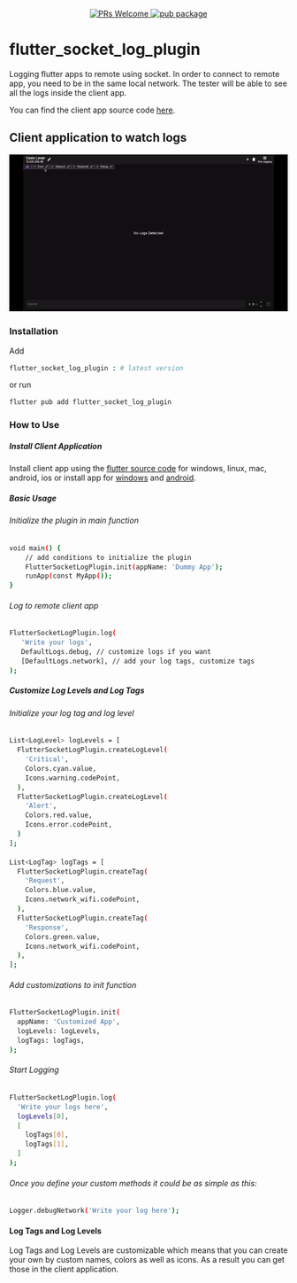<p align="center">
    <a href="https://github.com/SomeoneAndNoone/flutter_socket_log_plugin/pulls">
        <img src="https://img.shields.io/badge/PRs-Welcome-brightgreen.svg" alt="PRs Welcome" />
    </a>
    <a href="https://pub.dev/packages/flutter_socket_log_plugin">
        <img src="https://img.shields.io/pub/v/card_swiper.svg" alt="pub package" />
    </a>
</p>

# flutter_socket_log_plugin

Logging flutter apps to remote using socket. In order to connect to remote app, you need to be in the same local network. The tester will be able to see all the logs inside the client app.

You can find the client app source code [here](https://github.com/SomeoneAndNoone/flutter_socket_log_client).

## Client application to watch logs

![Horizontal](https://github.com/SomeoneAndNoone/my_pictures/blob/main/flutter_socket_log_plugin/5.gif)

### Installation

Add

```bash
flutter_socket_log_plugin : # latest version
```

or run
```bash
flutter pub add flutter_socket_log_plugin
```

### How to Use

##### Install Client Application
Install client app using the [flutter source code](https://github.com/SomeoneAndNoone/flutter_socket_log_client) for windows, linux, mac, android, ios or install app for [windows](https://github.com/SomeoneAndNoone/my_pictures/blob/main/flutter_socket_log_plugin/runners/flutter_socket_log_client.exe) and [android](https://github.com/SomeoneAndNoone/my_pictures/blob/main/flutter_socket_log_plugin/runners/socket_log_client.apk).

##### Basic Usage

###### Initialize the plugin in main function

```bash
void main() {
  	// add conditions to initialize the plugin
  	FlutterSocketLogPlugin.init(appName: 'Dummy App');
  	runApp(const MyApp());
}
```

###### Log to remote client app

```bash
FlutterSocketLogPlugin.log(
   'Write your logs', 
   DefaultLogs.debug, // customize logs if you want
   [DefaultLogs.network], // add your log tags, customize tags
);
```

##### Customize Log Levels and Log Tags

###### Initialize your log tag and log level

```bash
List<LogLevel> logLevels = [
  FlutterSocketLogPlugin.createLogLevel(
    'Critical',
    Colors.cyan.value,
    Icons.warning.codePoint,
  ),
  FlutterSocketLogPlugin.createLogLevel(
    'Alert',
    Colors.red.value,
    Icons.error.codePoint,
  )
];

List<LogTag> logTags = [
  FlutterSocketLogPlugin.createTag(
    'Request',
    Colors.blue.value,
    Icons.network_wifi.codePoint,
  ),
  FlutterSocketLogPlugin.createTag(
    'Response',
    Colors.green.value,
    Icons.network_wifi.codePoint,
  ),
];
```

###### Add customizations to init function

```bash
FlutterSocketLogPlugin.init(
  appName: 'Customized App',
  logLevels: logLevels,
  logTags: logTags,
);
```

###### Start Logging

```bash
FlutterSocketLogPlugin.log(
  'Write your logs here',
  logLevels[0],
  [
    logTags[0],
    logTags[1],
  ]
);
```

###### Once you define your custom methods it could be as simple as this:

```bash
Logger.debugNetwork('Write your log here');
```

#### Log Tags and Log Levels

Log Tags and Log Levels are customizable which means that you can create your own by custom names, colors as well as icons. As a result you can get those in the client application.